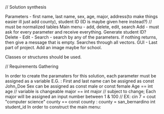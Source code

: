 // Solution synthesis

Parameters - first name, last name, sex, age, major, address(to make things easier ill just add county), student ID (ID is maybe given here instead?) // must be normalized tables
Main menu - add, delete, edit, search
Add - must ask for every parameter and receive everything. Generate student ID?
Delete -
Edit - 
Search - search by any of the parameters. if nothing returns, then give a message that is empty. Searches through all vectors. 
GUI - Last part of project. Add an image maybe for school. 

Classes or structures should be used. 


// Requirements Gathering

In order to create the paramaters for this solution, each parameter must be assigned as a variable 
E.G. : First and last name can be assigned as const John_Doe 
       Sex can be assigned as const male or const female 
       Age == int age  // variable is changeable
       major == int major // subject to change; Each major will be assigned an input number between 1 & 100 // EX: cin 7 = cout "computer science"
       county == const county 
         : county = san_bernardino
       int student_id
In order to construct the main menu: 
